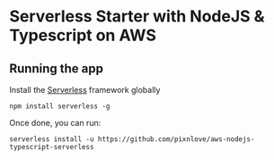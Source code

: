 # Serverless Starter with NodeJS & Typescript on AWS

## Running the app

Install the [Serverless](https://serverless.com/) framework globally
```
npm install serverless -g
```
Once done, you can run:
```
serverless install -u https://github.com/pixnlove/aws-nodejs-typescript-serverless
```
